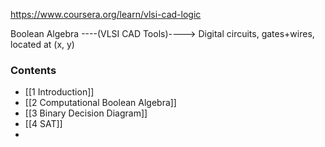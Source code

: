 https://www.coursera.org/learn/vlsi-cad-logic

Boolean Algebra ----(VLSI CAD Tools)----> Digital circuits, gates+wires, located at (x, y)

### Contents

* [[1 Introduction]]
* [[2 Computational Boolean Algebra]]
* [[3 Binary Decision Diagram]]
* [[4 SAT]]
* 